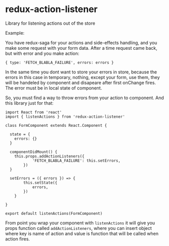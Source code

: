 # redux-action-listener
Library for listening actions out of the store

Example:

You have redux-saga for your actions and side-effects handling, and you make some request with your form data. After a time request came back, but with error and you make action:
```
{ type: 'FETCH_BLABLA_FAILURE', errors: errors }
```
In the same time you dont want to store your errors in store, because the errors in this case in temporary, nothing, except your form, use them, they will be handeled by component and disapeare after first onChange fires. The error must be in local state of component.

So, you must find a way to throw errors from your action to component. And this library just for that:
```
import React from 'react'
import { listenActions } from 'redux-action-listener'

class FormComponent extends React.Component {

  state = {
    errors: {}
  }

  componentDidMount() {
    this.props.addActionListeners({
			'FETCH_BLABLA_FAILURE': this.setErrors,
		})
  }
  
  setErrors = ({ errors }) => {
		this.setState({
			errors,
		})
	}

}

export default listenActions(FormComponent)
```
From point you wrap your component with `listenActions` it will give you props function called `addActionListeners`, where you can insert object where key is name of action and value is function that will be called when action fires.
